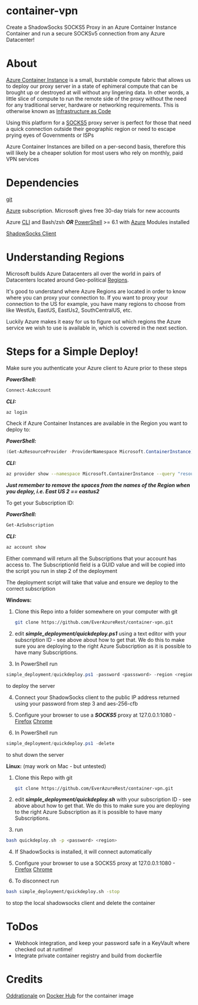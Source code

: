 # container-vpn
Create a ShadowSocks SOCKS5 Proxy in an Azure Container Instance Container and run a secure SOCKSv5 connection from any Azure Datacenter!

# About

[Azure Container Instance](https://docs.microsoft.com/en-us/azure/container-instances/) is a small, burstable compute fabric that allows us to deploy our proxy server in a state of ephimeral compute that can be brought up or destroyed at will without any lingering data.
In other words, a little slice of compute to run the remote side of the proxy without the need for any traditional server, hardware or networking requirements.  This is otherwise known as [Infrastructure as Code](https://en.wikipedia.org/wiki/Infrastructure_as_code)

Using this platform for a [SOCKS5](https://en.wikipedia.org/wiki/SOCKS) proxy server is perfect for those that need a quick connection outside their geographic region or need to escape prying eyes of Governments or ISPs

Azure Container Instances are billed on a per-second basis, therefore this will likely be a cheaper solution for most users who rely on monthly, paid VPN services

# Dependencies

[git](https://git-scm.com)

[Azure](https://portal.azure.com) subscription.  Microsoft gives free 30-day trials for new accounts

Azure [CLI](https://aka.ms/az-cli) and Bash/zsh
    ***OR***
[PowerShell](https://github.com/powershell/powershell) >= 6.1 with [Azure](https://www.powershellgallery.com/packages/Az/1.4.0) Modules installed

[ShadowSocks Client](https://shadowsocks.org/en/download/clients.html)

# Understanding Regions

Microsoft builds Azure Datacenters all over the world in pairs of Datacenters located around Geo-political [Regions](https://azure.microsoft.com/en-us/global-infrastructure/regions/).

It's good to understand where Azure Regions are located in order to know where you can proxy your connection to. 
If you want to proxy your connection to the US for example, you have many regions to choose from like WestUs, EastUS, EastUs2, SouthCentralUS, etc.

Luckily Azure makes it easy for us to figure out which regions the Azure service we wish to use is available in, which is covered in the next section.


# Steps for a Simple Deploy!

Make sure you authenticate your Azure client to Azure prior to these steps

***PowerShell:*** 
```powershell
Connect-AzAccount
```

***CLI:***
```bash
az login
```

Check if Azure Container Instances are available in the Region you want to deploy to:

***PowerShell:***
```powershell
(Get-AzResourceProvider -ProviderNamespace Microsoft.ContainerInstance)[0].locations
```

***CLI:***
```bash
az provider show --namespace Microsoft.ContainerInstance --query "resourceTypes[0].locations"
```

***Just remember to remove the spaces from the names of the Region when you deploy, i.e. East US 2 == eastus2***

To get your Subscription ID:

***PowerShell:*** 
```powershell
Get-AzSubscription
```

***CLI:***
```bash 
az account show
``` 

Either command will return all the Subscriptions that your account has access to.  The SubscriptionId field is a GUID value and will be copied into the script you run in step 2 of the deployment

The deployment script will take that value and ensure we deploy to the correct subscription

**Windows:**
1. Clone this Repo into a folder somewhere on your computer with git
    ```bash
    git clone https://github.com/EverAzureRest/container-vpn.git
    ```

2. edit ***simple_deployment/quickdeploy.ps1*** using a text editor with your subscription ID - see above about how to get that.  We do this to make sure you are deploying to the right Azure Subscription as it is possible to have many Subscriptions.

3. In PowerShell run 
```powershell 
simple_deployment/quickdeploy.ps1 -password <passsword> -region <region>
```
to deploy the server

4. Connect your ShadowSocks client to the public IP address returned using your password from step 3 and aes-256-cfb

5. Configure your browser to use a ***SOCKS5*** proxy at 127.0.0.1:1080 - [Firefox](https://www.howtogeek.com/293213/how-to-configure-a-proxy-server-in-firefox/) [Chrome](https://productforums.google.com/d/msg/chrome/9IDWpZ5-RAM/v68jStH77loJ)

6. In PowerShell run 
```powershell
simple_deployment/quickdeploy.ps1 -delete
``` 
to shut down the server

**Linux:** (may work on Mac - but untested)
1. Clone this Repo with git
    ```bash
    git clone https://github.com/EverAzureRest/container-vpn.git
    ```

2. edit ***simple_deployment/quickdeploy.sh*** with your subscription ID - see above about how to get that.  We do this to make sure you are deploying to the right Azure Subscription as it is possible to have many Subscriptions.

3. run 
```bash 
bash quickdeploy.sh -p <password> <region>
```

4. If ShadowSocks is installed, it will connect automatically

5. Configure your browser to use a SOCKS5 proxy at 127.0.0.1:1080 - [Firefox](https://www.howtogeek.com/293213/how-to-configure-a-proxy-server-in-firefox/) [Chrome](https://productforums.google.com/d/msg/chrome/9IDWpZ5-RAM/v68jStH77loJ)

6. To disconnect run 
```bash 
bash simple_deployment/quickdeploy.sh -stop
```
to stop the local shadowsocks client and delete the container

# ToDos
 - Webhook integration, and keep your password safe in a KeyVault where checked out at runtime!
 - Integrate private container registry and build from dockerfile
   
# Credits

[Oddrationale](https://hub.docker.com/r/oddrationale/docker-shadowsocks) on [Docker Hub](https://hub.docker.com/) for the container image